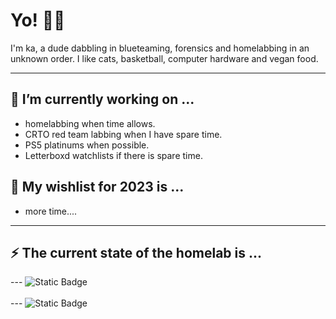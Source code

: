# Yo! 🖖🏽

I'm ka, a dude dabbling in blueteaming, forensics and homelabbing in an unknown order. I like cats, basketball, computer hardware and vegan food.

---

## 🔨 I’m currently working on ...

* homelabbing when time allows.
* CRTO red team labbing when I have spare time.
* PS5 platinums when possible.
* Letterboxd watchlists if there is spare time.

## 🎄 My wishlist for 2023 is ...
* more time....

---

## ⚡ The current state of the homelab is ...

--- ![Static Badge](https://healthchecks.krypi.net/badge/f4ae7ea7-3e6b-4a1a-b049-159fd0/HsTFylfF-2.svg
)
<br/><br/>
--- ![Static Badge](https://healthchecks.krypi.net/badge/f4ae7ea7-3e6b-4a1a-b049-159fd0/n_bIa80b-2/test.svg
)
<!--
**this page** is a ✨ _special_ ✨ repository because its `README.md` (this file) appears on your GitHub profile.

Here are some ideas to get you started:

- 🔭 I’m currently working on ...
- 🌱 I’m currently learning ...
- 👯 I’m looking to collaborate on ...
- 🤔 I’m looking for help with ...
- 💬 Ask me about ...
- 📫 How to reach me: ...
- 😄 Pronouns: ...
- ⚡ Fun fact: ...
-->
